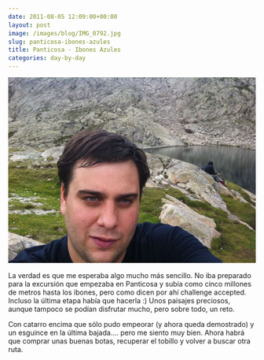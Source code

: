 ```yaml
---
date: 2011-08-05 12:09:00+00:00
layout: post
image: /images/blog/IMG_0792.jpg
slug: panticosa-ibones-azules
title: Panticosa - Ibones Azules
categories: day-by-day
---
```


[![](/images/blog/IMG_0792.jpg)](/images/blog/IMG_0792.jpg)

La verdad es que me esperaba algo mucho más sencillo. No iba preparado para la excursión que empezaba en Panticosa y subía como cinco millones de metros hasta los ibones, pero como dicen por ahí challenge accepted. Incluso la última etapa había que hacerla :) Unos paisajes preciosos, aunque tampoco se podían disfrutar mucho, pero sobre todo, un reto.

Con catarro encima que sólo pudo empeorar (y ahora queda demostrado) y un esguince en la última bajada.... pero me siento muy bien. Ahora habrá que comprar unas buenas botas, recuperar el tobillo y volver a buscar otra ruta.
